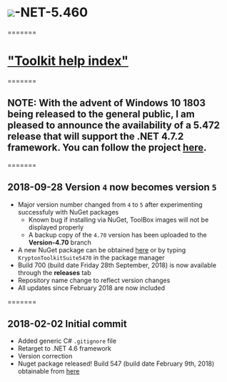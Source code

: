 # <img src="https://github.com/Wagnerp/Krypton-NET-5.460/blob/master/Assets/PNG/Square%20Design/Main%20Icon/64%20x%2064/Square%20Design%2064%20x%2064%20New%20Green.png">-NET-5.460

=======

# ["Toolkit help index"](https://rawgit.com/Wagnerp/Krypton-NET-4.7/master/Help/Output/index.html)

=======

## NOTE: With the advent of Windows 10 1803 being released to the general public, I am pleased to announce the availability of a 5.472 release that will support the .NET 4.7.2 framework. You can follow the project [here](https://github.com/Wagnerp/Krypton-NET-5.472).

=======

## 2018-09-28 Version **`4`** now becomes version **`5`**
* Major version number changed from `4` to `5` after experimenting successfuly with NuGet packages
	- Known bug if installing via NuGet, ToolBox images will not be displayed properly
	- A backup copy of the `4.70` version has been uploaded to the **Version-4.70** branch
* A new NuGet package can be obtained [here](https://www.nuget.org/packages/KryptonToolkitSuite5470/5.470.700) or by typing `KryptonToolkitSuite5470` in the package manager
* Build 700 (build date Friday 28th September, 2018) is now available through the **releases** tab
* Repository name change to reflect version changes
* All updates since February 2018 are now included

=======

## 2018-02-02 Initial commit
* Added generic C# `.gitignore` file
* Retarget to .NET 4.6 framework
* Version correction
* Nuget package released! Build 547 (build date February 9th, 2018) obtainable from [here](https://www.nuget.org/packages/KryptonToolkitSuite46/)